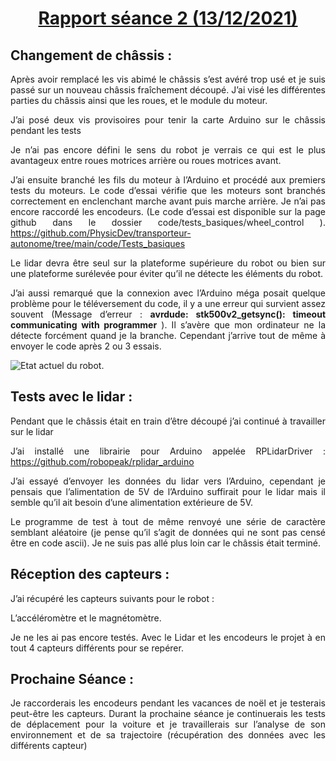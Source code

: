 
<h1 style="text-align: center"><u>Rapport séance 2 (13/12/2021)</u></h1>

<h2>Changement de châssis : </h2>
<div style="text-align: justify">
Après avoir remplacé les vis abimé le châssis s’est avéré trop usé et je suis passé sur un nouveau châssis fraîchement découpé.
J’ai visé les différentes parties du châssis ainsi que les roues, et le module du moteur.

J’ai posé deux vis provisoires pour tenir la carte Arduino sur le châssis pendant les tests

Je n’ai pas encore défini le sens du robot je verrais ce qui est le plus avantageux entre roues motrices arrière ou roues motrices avant.

J’ai ensuite branché les fils du moteur à l’Arduino et procédé aux premiers tests du moteurs. Le code d’essai vérifie que les moteurs sont branchés correctement en enclenchant marche avant puis marche arrière. Je n’ai pas encore raccordé les encodeurs. (Le code d’essai est disponible sur la page github dans le dossier code/tests_basiques/wheel_control ).
https://github.com/PhysicDev/transporteur-autonome/tree/main/code/Tests_basiques

Le lidar devra être seul sur la plateforme supérieure du robot ou bien sur une plateforme surélevée pour éviter qu’il ne détecte les éléments du robot.

J’ai aussi remarqué que la connexion avec l’Arduino méga posait quelque problème pour le téléversement du code, il y a une erreur qui survient assez souvent 
(Message d’erreur : <b>avrdude: stk500v2_getsync(): timeout communicating with programmer</b> ). Il s’avère que mon ordinateur ne la détecte forcément quand je la branche. Cependant j’arrive tout de même à envoyer le code après 2 ou 3 essais. 

<img src="../../../tree/main/rapport/images/photo1.JPG" alt = "Etat actuel du robot.">
</div>

<h2>Tests avec le lidar :</h2>

<div style="text-align: justify">
Pendant que le châssis était en train d’être découpé j’ai continué à travailler sur le lidar

J’ai installé une librairie pour Arduino appelée RPLidarDriver : 
https://github.com/robopeak/rplidar_arduino

J’ai essayé d’envoyer les données du lidar vers l’Arduino, cependant je pensais que l’alimentation de 5V de l’Arduino suffirait pour le lidar mais il semble qu’il ait besoin d’une alimentation extérieure de 5V.

Le programme de test à tout de même renvoyé une série de caractère semblant aléatoire (je pense qu’il s’agit de données qui ne sont pas censé être en code ascii). Je ne suis pas allé plus loin car le châssis était terminé.

</div>

<H2>Réception des capteurs :</h2>

<div style="text-align: justify">
J’ai récupéré les capteurs suivants pour le robot :

L’accéléromètre et le magnétomètre. 

Je ne les ai pas encore testés.
Avec le Lidar et les encodeurs le projet à en tout 4 capteurs différents pour se repérer.

</div>

<h2>Prochaine Séance :</h2>

<div style="text-align: justify">
Je raccorderais les encodeurs pendant les vacances de noël et je testerais peut-être les capteurs. Durant la prochaine séance je continuerais les tests de déplacement pour la voiture et je travaillerais sur l’analyse de son environnement et de sa trajectoire (récupération des données avec les différents capteur)
</div>

